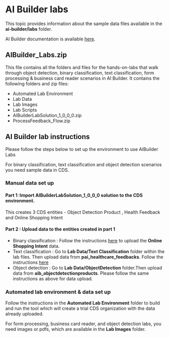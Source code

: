 # AI Builder labs

This topic provides information about the sample data files available in the **ai-builder/labs** folder.

AI Builder documentation is available [here](https://docs.microsoft.com/ai-builder).

## AIBuilder_Labs.zip

This file contains all the folders and files for the hands-on-labs that walk through object detection, binary classification, text classification, form processing & business card reader scenarios in AI Builder. It contains the following folders and zip files:

- Automated Lab Environment
- Lab Data
- Lab Images
- Lab Scripts
- AIBuilderLabSolution_1_0_0_0.zip
- ProcessFeedback_Flow.zip

## AI Builder lab instructions

Please follow the steps below to set up the environment to use AIBuilder Labs 

For binary classification, text classification and object detection scenarios you need sample data in CDS.

### Manual data set up

#### Part 1 :Import AIBuilderLabSolution_1_0_0_0 solution to the CDS environment.

This creates 3 CDS entities - Object Detection Product , Health Feedback and Online Shopping Intent 

#### Part 2 : Upload data to the entities created in part 1

- Binary classification : Follow the instructions [here](https://docs.microsoft.com/en-us/ai-builder/binary-classification-data-prep) to upload the **Online Shopping Intent** data.
- Text classification : Go to **Lab Data/Text Classification** folder within the lab files. Then upload data from **pai_healthcare_feedbacks**. Follow the instructions [here](https://docs.microsoft.com/en-us/ai-builder/before-you-build-text-classification-model)
- Object detection : Go to **Lab Data/ObjectDetection** folder.Then upload data from **aib_objectdetectionproducts**. Please follow the same instructions as above for data upload.


### Automated lab environment & data set up

Follow the instructions in the **Automated Lab Environment** folder to build and run the tool which will create a trial CDS organization with the data already uploaded.

For form processing, business card reader, and object detection labs, you need images or pdfs, which are available in the **Lab Images** folder.

